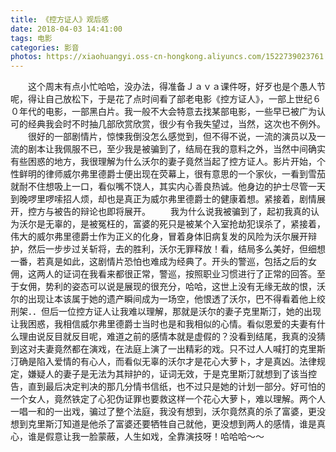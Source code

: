 ```yaml
---
title: 《控方证人》观后感
date: 2018-04-03 14:41:00
tags: 电影
categories: 影音
photos: https://xiaohuangyi.oss-cn-hongkong.aliyuncs.com/1522739023761.png
---
```



  　　这个周末有点小忙哈哈，没办法，得准备Ｊａｖａ课件呀，好歹也是个愚人节呢，得让自己放松下，于是花了点时间看了部老电影《控方证人》，一部上世纪６０年代的电影，一部黑白片。我一般不大会特意去找某部电影，一些早已被广为认可的经典我会时不时抽几部欣赏欣赏，很少有令我失望过，当然，这次也不例外。
  　　很好的一部剧情片，惊悚我倒没怎么感觉到，但不得不说，一流的演员以及一流的剧本让我佩服不已，至少我是被骗到了，结局在我的意料之外，当然中间确实有些困惑的地方，我很理解为什么沃尔的妻子竟然当起了控方证人。影片开始，个性鲜明的律师威尔弗里德爵士便出现在荧幕上，很有意思的一个家伙，一看到雪茄就耐不住想吸上一口，看似嘴不饶人，其实内心善良热诚。他身边的护士尽管一天到晚啰里啰嗦招人烦，却也是真正为威尔弗里德爵士的健康着想。紧接着，剧情展开，控方与被告的辩论也即将展开。
  　　我为什么说我被骗到了，起初我真的认为沃尔是无辜的，是被冤枉的，富婆的死只是被某个入室抢劫犯误杀了，紧接着，伟大的威尔弗里德爵士作为正义的化身，冒着身体旧病复发的风险为沃尔展开辩护，然后一步步过关斩将，去的胜利，沃尔无罪释放！看，结局多么美好，但细想一番，若真是如此，这剧情片恐怕也难成为经典了。开头的警巡，包括之后的女佣，这两人的证词在我看来都很正常，警巡，按照职业习惯进行了正常的回答。至于女佣，势利的姿态可以说是展现的很充分，哈哈，这世上没有无缘无故的恨，沃尔的出现让本该属于她的遗产瞬间成为一场空，他恨透了沃尔，巴不得看着他上绞刑架．．但后一位控方证人让我难以理解，那就是沃尔的妻子克里斯汀，她的出现让我困惑，我相信威尔弗里德爵士当时也是和我相似的心情。看似恩爱的夫妻有什么理由说反目就反目呢，难道之前的感情本就是虚假的？没看到结尾，我真的没猜到这对夫妻竟然都在演戏，在法庭上演了一出精彩的戏。只不过人人喊打的克里斯汀确是陷入爱情的有心人，而看似无辜的沃尔才是花心大萝卜，才是真凶。法律规定，嫌疑人的妻子是无法为其辩护的，证词无效，于是克里斯汀就想到了该当控告，直到最后决定判决的那几分情书信纸，也不过只是她的计划一部分。好可怕的一个女人，竟然铁定了心犯伪证罪也要救这样一个花心大萝卜，难以理解。两个人一唱一和的一出戏，骗过了整个法庭，我没有想到，沃尔竟然真的杀了富婆，更没想到克里斯汀知道是他杀了富婆还要牺牲自己就他，更没想到两人的感情，谁是真心，谁是假意让我一脸蒙蔽，人生如戏，全靠演技呀！哈哈哈～～
